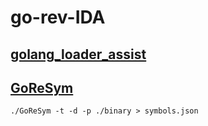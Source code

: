 # go-rev-IDA

<!--
#field
CTF

#groups
Tool

#languages
Go
Python

#frames and libs

-->

## [golang_loader_assist](https://github.com/strazzere/golang_loader_assist)

## [GoReSym](https://github.com/mandiant/GoReSym)

```
./GoReSym -t -d -p ./binary > symbols.json
```

